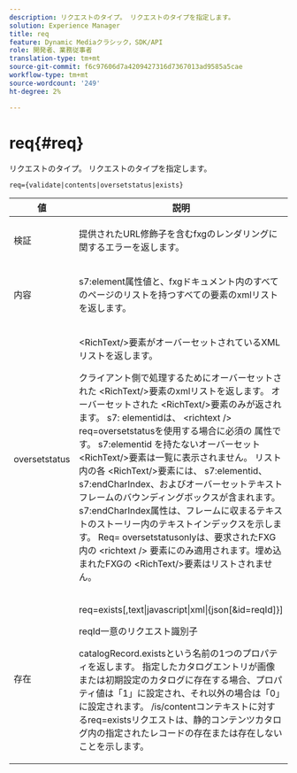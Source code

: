 ```yaml
---
description: リクエストのタイプ。 リクエストのタイプを指定します。
solution: Experience Manager
title: req
feature: Dynamic Mediaクラシック，SDK/API
role: 開発者、業務従事者
translation-type: tm+mt
source-git-commit: f6c97606d7a4209427316d7367013ad9585a5cae
workflow-type: tm+mt
source-wordcount: '249'
ht-degree: 2%

---
```



# req{#req}

リクエストのタイプ。 リクエストのタイプを指定します。

`req={validate|contents|oversetstatus|exists}`

<table id="table_F39239E5244746DB9F253BB0D5E85D54"> 
 <thead> 
  <tr> 
   <th colname="col1" class="entry"> 値 </th> 
   <th colname="col2" class="entry"> 説明 </th> 
  </tr> 
 </thead>
 <tbody> 
  <tr> 
   <td colname="col1"> <p> <span class="codeph"> 検証</span> </p> </td> 
   <td colname="col2"> <p> 提供されたURL修飾子を含むfxgのレンダリングに関するエラーを返します。 </p> </td> 
  </tr> 
  <tr> 
   <td colname="col1"> <p> <span class="codeph"> 内容</span> </p> </td> 
   <td colname="col2"> <p> <span class="codeph"> s7:element</span>属性値と、fxgドキュメント内のすべてのページのリストを持つすべての要素のxmlリストを返します。 </p> </td> 
  </tr> 
  <tr> 
   <td colname="col1"> <p> <span class="codeph"> oversetstatus</span> </p> </td> 
   <td colname="col2"> <p><span class="codeph"> &lt;RichText/&gt;</span>要素がオーバーセットされているXMLリストを返します。 </p> <p>クライアント側で処理するためにオーバーセットされた<span class="+ topic/ph pr-d/codeph codeph"> &lt;RichText/&gt;</span>要素のxmlリストを返します。 オーバーセットされた<span class="+ topic/ph pr-d/codeph codeph"> &lt;RichText/&gt;</span>要素のみが返されます。 <span class="+ topic/ph pr-d/codeph codeph"> s7:</span> elementidは、 <span class="+ topic/ph pr-d/codeph codeph"> &lt;richtext /&gt;</span> req=oversetstatusを使用する場合に必須の <span class="+ topic/ph pr-d/codeph codeph"> 属性です</span>。<span class="+ topic/ph pr-d/codeph codeph"> s7:elementid </span>を持たないオーバーセット<span class="+ topic/ph pr-d/codeph codeph"> &lt;RichText/&gt;</span>要素は一覧に表示されません。 リスト内の各<span class="+ topic/ph pr-d/codeph codeph"> &lt;RichText/&gt;</span>要素には、<span class="+ topic/ph pr-d/codeph codeph"> s7:elementid</span>、<span class="+ topic/ph pr-d/codeph codeph"> s7:endCharIndex</span>、およびオーバーセットテキストフレームのバウンディングボックスが含まれます。 <span class="+ topic/ph pr-d/codeph codeph"> s7:endCharIndex</span>属性は、フレームに収まるテキストのストーリー内のテキストインデックスを示します。 <span class="+ topic/ph pr-d/codeph codeph"> Req=</span> oversetstatusonlyは、要求されたFXG内の <span class="+ topic/ph pr-d/codeph codeph"> &lt;richtext /&gt;</span> 要素にのみ適用されます。埋め込まれたFXGの<span class="+ topic/ph pr-d/codeph codeph"> &lt;RichText/&gt;</span>要素はリストされません。 </p> </td> 
  </tr> 
  <tr> 
   <td colname="col1"> <p> <span class="codeph"> 存在</span> </p> </td> 
   <td colname="col2"> <p> <span class="codeph"> req=exists[,text|javascript|xml|{json[&amp;id=reqId]}]</span> </p> <p>reqId一意のリクエスト識別子 </p> <p>catalogRecord.existsという名前の1つのプロパティを返します。 指定したカタログエントリが画像または初期設定のカタログに存在する場合、プロパティ値は「1」に設定され、それ以外の場合は「0」に設定されます。 /is/contentコンテキストに対するreq=existsリクエストは、静的コンテンツカタログ内の指定されたレコードの存在または存在しないことを示します。 </p> </td> 
  </tr> 
 </tbody> 
</table>

